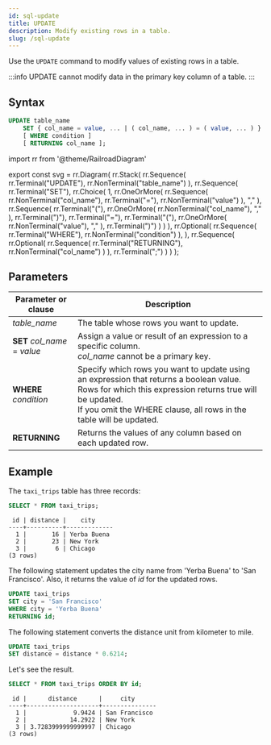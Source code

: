 ```yaml
---
id: sql-update
title: UPDATE
description: Modify existing rows in a table.
slug: /sql-update
---
```


<head>
  <link rel="canonical" href="https://docs.risingwave.com/docs/current/sql-update/" />
</head>

Use the `UPDATE` command to modify values of existing rows in a table.

:::info
UPDATE cannot modify data in the primary key column of a table.
:::

## Syntax

```sql
UPDATE table_name
    SET { col_name = value, ... | ( col_name, ... ) = ( value, ... ) }
    [ WHERE condition ]
    [ RETURNING col_name ];
```

import rr from '@theme/RailroadDiagram'

export const svg = rr.Diagram(
rr.Stack(
rr.Sequence(
rr.Terminal("UPDATE"),
rr.NonTerminal("table_name")
),
rr.Sequence(
rr.Terminal("SET"),
rr.Choice(
1,
rr.OneOrMore(
rr.Sequence(
rr.NonTerminal("col_name"),
rr.Terminal("="),
rr.NonTerminal("value")
),
","
),
rr.Sequence(
rr.Terminal("("),
rr.OneOrMore(
rr.NonTerminal("col_name"),
","
),
rr.Terminal(")"),
rr.Terminal("="),
rr.Terminal("("),
rr.OneOrMore(
rr.NonTerminal("value"),
","
),
rr.Terminal(")")
)
)
),
rr.Optional(
rr.Sequence(
rr.Terminal("WHERE"),
rr.NonTerminal("condition")
),
),
rr.Sequence(
rr.Optional(
rr.Sequence(
rr.Terminal("RETURNING"),
rr.NonTerminal("col_name")
)
),
rr.Terminal(";")
)
)
);

<Drawer SVG={svg} />

## Parameters

| Parameter or clause          | Description                                                                                                                                                                                                                     |
| ---------------------------- | ------------------------------------------------------------------------------------------------------------------------------------------------------------------------------------------------------------------------------- |
| _table_name_                 | The table whose rows you want to update.                                                                                                                                                                                        |
| **SET** _col_name_ = _value_ | Assign a value or result of an expression to a specific column.<br/>_col_name_ cannot be a primary key.                                                                                                                         |
| **WHERE** _condition_        | Specify which rows you want to update using an expression that returns a boolean value. Rows for which this expression returns true will be updated. <br/> If you omit the WHERE clause, all rows in the table will be updated. |
| **RETURNING**                | Returns the values of any column based on each updated row.                                                                                                                                                                     |

## Example

The `taxi_trips` table has three records:

```sql
SELECT * FROM taxi_trips;
```

```
 id | distance |    city
----+----------+-------------
  1 |       16 | Yerba Buena
  2 |       23 | New York
  3 |        6 | Chicago
(3 rows)
```

The following statement updates the city name from 'Yerba Buena' to 'San Francisco'. Also, it returns the value of _id_ for the updated rows.

```sql
UPDATE taxi_trips
SET city = 'San Francisco'
WHERE city = 'Yerba Buena'
RETURNING id;
```

The following statement converts the distance unit from kilometer to mile.

```sql
UPDATE taxi_trips
SET distance = distance * 0.6214;
```

Let's see the result.

```sql
SELECT * FROM taxi_trips ORDER BY id;
```

```
 id |      distance      |     city
----+--------------------+---------------
  1 |             9.9424 | San Francisco
  2 |            14.2922 | New York
  3 | 3.7283999999999997 | Chicago
(3 rows)
```
